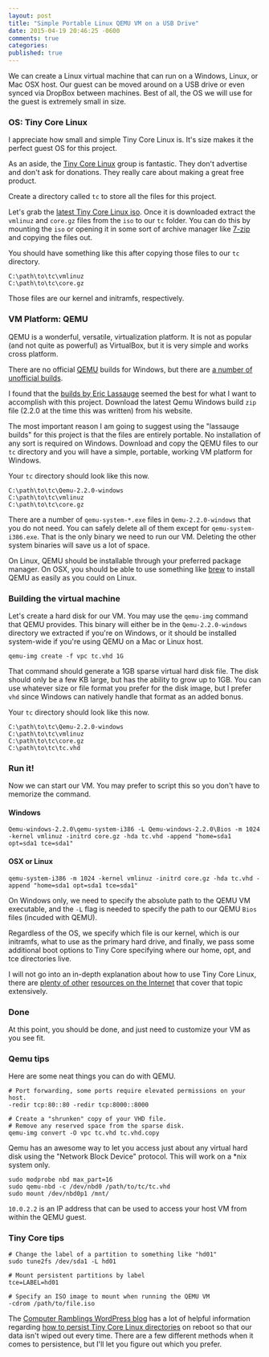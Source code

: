 ```yaml
---
layout: post
title: "Simple Portable Linux QEMU VM on a USB Drive"
date: 2015-04-19 20:46:25 -0600
comments: true
categories:
published: true
---
```


We can create a Linux virtual machine that can run on a Windows, Linux, or Mac OSX host.  Our guest can be moved around on a USB drive or even synced via DropBox between machines.  Best of all, the OS we will use for the guest is extremely small in size.

<!-- more -->

### OS: Tiny Core Linux

I appreciate how small and simple Tiny Core Linux is.  It's size makes it the perfect guest OS for this project.

As an aside, the [Tiny Core Linux](http://distro.ibiblio.org/tinycorelinux/welcome.html) group is fantastic.  They don't advertise and don't ask for donations.  They really care about making a great free product.

Create a directory called `tc` to store all the files for this project.

Let's grab the [latest Tiny Core Linux iso](http://distro.ibiblio.org/tinycorelinux/6.x/x86/release/Core-current.iso).  Once it is downloaded extract the `vmlinuz` and `core.gz` files from the `iso` to our `tc` folder.  You can do this by mounting the `iso` or opening it in some sort of archive manager like [7-zip](http://www.7-zip.org/) and copying the files out.

You should have something like this after copying those files to our `tc` directory.

```
C:\path\to\tc\vmlinuz
C:\path\to\tc\core.gz
```

Those files are our kernel and initramfs, respectively.

### VM Platform: QEMU

QEMU is a wonderful, versatile, virtualization platform.  It is not as popular (and not quite as powerful) as VirtualBox, but it is very simple and works cross platform.

There are no official [QEMU](http://wiki.qemu.org/Main_Page) builds for Windows, but there are [a number of unofficial builds](http://wiki.qemu.org/Links#Unofficial_QEMU_binaries).

I found that the [builds by Eric Lassauge](http://lassauge.free.fr/qemu/QEMU_on_Windows.html) seemed the best for what I want to accomplish with this project.  Download the latest Qemu Windows build `zip` file (2.2.0 at the time this was written) from his website.

The most important reason I am going to suggest using the "lassauge builds" for this project is that the files are entirely portable.  No installation of any sort is required on Windows.  Download and copy the QEMU files to our `tc` directory and you will have a simple, portable, working VM platform for Windows.

Your `tc` directory should look like this now.

```
C:\path\to\tc\Qemu-2.2.0-windows
C:\path\to\tc\vmlinuz
C:\path\to\tc\core.gz
```

There are a number of `qemu-system-*.exe` files in `Qemu-2.2.0-windows` that you do not need.  You can safely delete all of them except for `qemu-system-i386.exe`.  That is the only binary we need to run our VM.  Deleting the other system binaries will save us a lot of space.

On Linux, QEMU should be installable through your preferred package manager.  On OSX, you should be able to use something like [brew](http://brew.sh/) to install QEMU as easily as you could on Linux.

### Building the virtual machine

Let's create a hard disk for our VM.  You may use the `qemu-img` command that QEMU provides.  This binary will either be in the `Qemu-2.2.0-windows` directory we extracted if you're on Windows, or it should be installed system-wide if you're using QEMU on a Mac or Linux host.

```
qemu-img create -f vpc tc.vhd 1G
```

That command should generate a 1GB sparse virtual hard disk file.  The disk should only be a few KB large, but has the ability to grow up to 1GB.  You can use whatever size or file format you prefer for the disk image, but I prefer `vhd` since Windows can natively handle that format as an added bonus.

Your `tc` directory should look like this now.

```
C:\path\to\tc\Qemu-2.2.0-windows
C:\path\to\tc\vmlinuz
C:\path\to\tc\core.gz
C:\path\to\tc\tc.vhd
```

### Run it!

Now we can start our VM.  You may prefer to script this so you don't have to memorize the command.

#### Windows

```
Qemu-windows-2.2.0\qemu-system-i386 -L Qemu-windows-2.2.0\Bios -m 1024 -kernel vmlinuz -initrd core.gz -hda tc.vhd -append "home=sda1 opt=sda1 tce=sda1"
```

#### OSX or Linux

```
qemu-system-i386 -m 1024 -kernel vmlinuz -initrd core.gz -hda tc.vhd -append "home=sda1 opt=sda1 tce=sda1"
```

On Windows only, we need to specify the absolute path to the QEMU VM executable, and the `-L` flag is needed to specify the path to our QEMU `Bios` files (incuded with QEMU).

Regardless of the OS, we specify which file is our kernel, which is our initramfs, what to use as the primary hard drive, and finally, we pass some additional boot options to Tiny Core specifying where our home, opt, and tce directories live.

I will not go into an in-depth explanation about how to use Tiny Core Linux, there are [plenty of other](http://distro.ibiblio.org/tinycorelinux/corebook.pdf) [resources on the Internet](http://distro.ibiblio.org/tinycorelinux/faq.html) that cover that topic extensively.

### Done

At this point, you should be done, and just need to customize your VM as you see fit.

### Qemu tips

Here are some neat things you can do with QEMU.

```
# Port forwarding, some ports require elevated permissions on your host.
-redir tcp:80::80 -redir tcp:8000::8000
```

```
# Create a "shrunken" copy of your VHD file.
# Remove any reserved space from the sparse disk.
qemu-img convert -O vpc tc.vhd tc.vhd.copy
```

Qemu has an awesome way to let you access just about any virtual hard disk using the "Network Block Device" protocol.  This will work on a *nix system only.

```
sudo modprobe nbd max_part=16
sudo qemu-nbd -c /dev/nbd0 /path/to/tc/tc.vhd
sudo mount /dev/nbd0p1 /mnt/
```

`10.0.2.2` is an IP address that can be used to access your host VM from within the QEMU guest.

### Tiny Core tips

```
# Change the label of a partition to something like "hd01"
sudo tune2fs /dev/sda1 -L hd01
```

```
# Mount persistent partitions by label
tce=LABEL=hd01
```

```
# Specify an ISO image to mount when running the QEMU VM
-cdrom /path/to/file.iso
```

The [Computer Ramblings WordPress blog](https://computerramblings.wordpress.com/) has a lot of helpful information regarding [how to persist Tiny Core Linux directories](http://computerramblings.wordpress.com/tiny-core-linux-wordpress-server-howto/) on reboot so that our data isn't wiped out every time.  There are a few different methods when it comes to persistence, but I'll let you figure out which you prefer.


